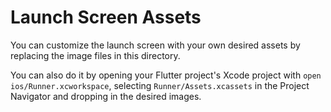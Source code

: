 # Launch Screen Assets

You can customize the launch screen with your own desired assets by replacing
the image files in this directory.

You can also do it by opening your Flutter project's Xcode project
with `open ios/Runner.xcworkspace`, selecting `Runner/Assets.xcassets` in the
Project Navigator and dropping in the desired images.
